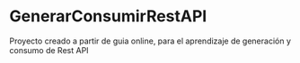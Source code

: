 # GenerarConsumirRestAPI
Proyecto creado a partir de guia online, para el aprendizaje de generación y consumo de Rest API 
